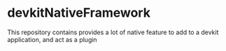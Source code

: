 # devkitNativeFramework
This repository contains provides a lot of native feature to add to a devkit application, and act as a plugin
